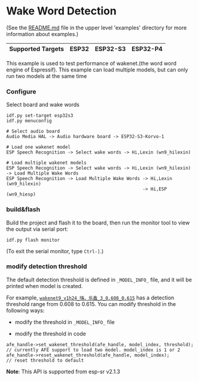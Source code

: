 # Wake Word Detection



(See the [README.md](../README.md) file in the upper level 'examples' directory for more information about examples.)

| Supported Targets | ESP32    | ESP32-S3 | ESP32-P4 | 
| ----------------- | -------- | -------- | -------- |

This example is used to test performance of wakenet.(the word word engine of Espressif).
This example can load multiple models, but can only run two models at the same time


### Configure

Select board and wake words
```
idf.py set-target esp32s3
idf.py menuconfig

# Select audio board
Audio Media HAL -> Audio hardware board -> ESP32-S3-Korvo-1

# Load one wakenet model
ESP Speech Recognition -> Select wake words -> Hi,Lexin (wn9_hilexin)

# Load multiple wakenet models
ESP Speech Recognition -> Select wake words -> Hi,Lexin (wn9_hilexin) -> Load Multiple Wake Words
ESP Speech Recognition -> Load Multiple Wake Words -> Hi,Lexin (wn9_hilexin)
                                                   -> Hi,ESP (wn9_hiesp)
```

### build&flash

Build the project and flash it to the board, then run the monitor tool to view the output via serial port:

```
idf.py flash monitor 
```

(To exit the serial monitor, type ``Ctrl-]``.)


### modify detection threshold

The default detection threshold is defined in `_MODEL_INFO_` file, and it will be printed when model is created. 

For example, [`wakenet9_v1h24_嗨，乐鑫_3_0.608_0.615`](https://github.com/espressif/esp-sr/blob/master/model/wakenet_model/wn9_hilexin/_MODEL_INFO_) has a detection threshold range from 0.608 to 0.615. 
You can modify threshold in the following ways:

- modify the threshold in `_MODEL_INFO_` file

- modify the threshold in code

```
afe_handle->set_wakenet_threshold(afe_handle, model_index, threshold); // currently AFE support to load two model. model_index is 1 or 2
afe_handle->reset_wakenet_threshold(afe_handle, model_index);          // reset threshold to default
```

**Note**: This API is supported from esp-sr v2.1.3